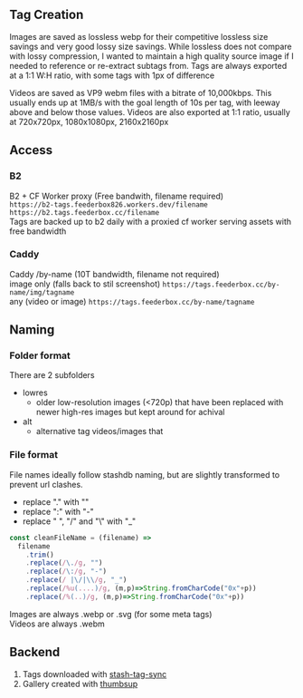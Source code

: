 ## Tag Creation
Images are saved as lossless webp for their competitive lossless size savings and very good lossy size savings. While lossless does not compare with lossy compression, I wanted to maintain a high quality source image if I needed to reference or re-extract subtags from. Tags are always exported at a 1:1 W:H ratio, with some tags with 1px of difference

Videos are saved as VP9 webm files with a bitrate of 10,000kbps. This usually ends up at 1MB/s with the goal length of 10s per tag, with leeway above and below those values. Videos are also exported at 1:1 ratio, usually at 720x720px, 1080x1080px, 2160x2160px

## Access
### B2
B2 + CF Worker proxy (Free bandwith, filename required)  
`https://b2-tags.feederbox826.workers.dev/filename`  
`https://b2.tags.feederbox.cc/filename`  
Tags are backed up to b2 daily with a proxied cf worker serving assets with free bandwidth

### Caddy
Caddy /by-name (10T bandwidth, filename not required)  
image only (falls back to stil screenshot) `https://tags.feederbox.cc/by-name/img/tagname`  
any (video or image) `https://tags.feederbox.cc/by-name/tagname`

## Naming
### Folder format
There are 2 subfolders
- lowres
  - older low-resolution images (<720p) that have been replaced with newer high-res images but kept around for achival
- alt
  - alternative tag videos/images that 
### File format
File names ideally follow stashdb naming, but are slightly transformed to prevent url clashes.

- replace "." with ""
- replace ":" with "-"
- replace " ", "/" and "\\" with "_"

```js
const cleanFileName = (filename) =>
  filename
    .trim()
    .replace(/\./g, "")
    .replace(/\:/g, "-")
    .replace(/ |\/|\\/g, "_")
    .replace(/%u(....)/g, (m,p)=>String.fromCharCode("0x"+p))
    .replace(/%(..)/g, (m,p)=>String.fromCharCode("0x"+p))
```

Images are always .webp or .svg (for some meta tags)  
Videos are always .webm

## Backend
1. Tags downloaded with [stash-tag-sync](https://github.com/feederbox826/stash-tag-sync)
2. Gallery created with [thumbsup](https://github.com/feederbox826/thumbsup)
